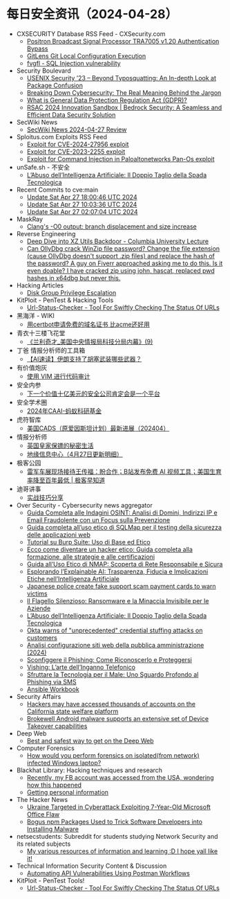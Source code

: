 # 每日安全资讯（2024-04-28）

- CXSECURITY Database RSS Feed - CXSecurity.com
  - [Positron Broadcast Signal Processor TRA7005 v1.20 Authentication Bypass](https://cxsecurity.com/issue/WLB-2024040068)
  - [GitLens Git Local Configuration Execution](https://cxsecurity.com/issue/WLB-2024040067)
  - [fvgfl - SQL Injection vulnerability](https://cxsecurity.com/issue/WLB-2024040066)
- Security Boulevard
  - [USENIX Security ’23 – Beyond Typosquatting: An In-depth Look at Package Confusion](https://securityboulevard.com/2024/04/usenix-security-23-beyond-typosquatting-an-in-depth-look-at-package-confusion/)
  - [Breaking Down Cybersecurity: The Real Meaning Behind the Jargon](https://securityboulevard.com/2024/04/breaking-down-cybersecurity-the-real-meaning-behind-the-jargon/)
  - [What is General Data Protection Regulation Act (GDPR)?](https://securityboulevard.com/2024/04/what-is-general-data-protection-regulation-act-gdpr/)
  - [RSAC 2024 Innovation Sandbox | Bedrock Security: A Seamless and Efficient Data Security Solution](https://securityboulevard.com/2024/04/rsac-2024-innovation-sandbox-bedrock-security-a-seamless-and-efficient-data-security-solution/)
- SecWiki News
  - [SecWiki News 2024-04-27 Review](http://www.sec-wiki.com/?2024-04-27)
- Sploitus.com Exploits RSS Feed
  - [Exploit for CVE-2024-27956 exploit](https://sploitus.com/exploit?id=CAD433EE-C330-5C86-BB2B-A69E658CD0C1&utm_source=rss&utm_medium=rss)
  - [Exploit for CVE-2023-2255 exploit](https://sploitus.com/exploit?id=BB753E63-A8B0-5993-ACC5-0AEDF4F69422&utm_source=rss&utm_medium=rss)
  - [Exploit for Command Injection in Paloaltonetworks Pan-Os exploit](https://sploitus.com/exploit?id=4FF9C780-5604-5F08-8675-E134C577AA3E&utm_source=rss&utm_medium=rss)
- unSafe.sh - 不安全
  - [L’Abuso dell’Intelligenza Artificiale: Il Doppio Taglio della Spada Tecnologica](https://buaq.net/go-236814.html)
- Recent Commits to cve:main
  - [Update Sat Apr 27 18:00:46 UTC 2024](https://github.com/trickest/cve/commit/5d95cc5c41812c194e23f21046be04391c8c0c6e)
  - [Update Sat Apr 27 10:03:36 UTC 2024](https://github.com/trickest/cve/commit/c6ac1d5dbba8ffd6b045eaf85fd356d2f8e04745)
  - [Update Sat Apr 27 02:07:04 UTC 2024](https://github.com/trickest/cve/commit/3b819e397da3646feabdeb19974364305aed9550)
- MaskRay
  - [Clang's -O0 output: branch displacement and size increase](https://maskray.me/blog/2024-04-27-clang-o0-output-branch-displacement-and-size-increase)
- Reverse Engineering
  - [Deep Dive into XZ Utils Backdoor - Columbia University Lecture](https://www.reddit.com/r/ReverseEngineering/comments/1ceslve/deep_dive_into_xz_utils_backdoor_columbia/)
  - [Can OllyDbg crack WinZip file password? Change the file extension (cause OllyDbg doesn't support .zip files) and replace the hash of the password? A guy on Fiverr approached asking me to do this. Is it even doable? I have cracked zip using john, hascat, replaced pwd hashes in x64dbg but never this.](https://www.reddit.com/r/ReverseEngineering/comments/1ceq88k/can_ollydbg_crack_winzip_file_password_change_the/)
- Hacking Articles
  - [Disk Group Privilege Escalation](https://www.hackingarticles.in/disk-group-privilege-escalation/)
- KitPloit - PenTest &amp; Hacking Tools
  - [Url-Status-Checker - Tool For Swiftly Checking The Status Of URLs](http://www.kitploit.com/2024/04/url-status-checker-tool-for-swiftly.html)
- 黑海洋 - WIKI
  - [用certbot申请免费的域名证书 比acme还好用](https://www.upx8.com/4137)
- 青衣十三楼飞花堂
  - [《兰利奇才_美国中央情报局科技分局内幕》(9)](https://mp.weixin.qq.com/s?__biz=MzUzMjQyMDE3Ng==&mid=2247487346&idx=1&sn=a20d9a32cd8e4fe1a13d2767192c2098&chksm=fab2cc4dcdc5455b3fb0cfcaa52151b41fc74271c71fd8a09abb54bb75d6b10b14dde71d1975&scene=58&subscene=0#rd)
- 丁爸 情报分析师的工具箱
  - [【AI速读】伊朗支持了胡塞武装哪些武器？](https://mp.weixin.qq.com/s?__biz=MzI2MTE0NTE3Mw==&mid=2651143417&idx=1&sn=7a92e62c8fbfa5ea491d2a8fbf5a0ce4&chksm=f1af4bc3c6d8c2d520255e07a51b9bb9104be68377c0008caa7c30cabef42ee428ae66369191&scene=58&subscene=0#rd)
- 有价值炮灰
  - [使用 VIM 进行代码审计](https://mp.weixin.qq.com/s?__biz=MzA3MzU1MDQwOA==&mid=2247484846&idx=1&sn=e17156909967c627f254a4727b053cb8&chksm=9f0c1a89a87b939f48ed1dfc31d62966426885f4902df2787f36dbd88820b7633b32f7f8ac08&scene=58&subscene=0#rd)
- 安全内参
  - [下一个价值十亿美元的安全公司肯定会是一个平台](https://mp.weixin.qq.com/s?__biz=MzI4NDY2MDMwMw==&mid=2247511495&idx=1&sn=d9290d6214b2239d51bb0e8c8e7ed7f8&chksm=ebfaeae7dc8d63f144c0dd12f7b7cd10a36f88f1690770610c284560b780447c4c29536a4b94&scene=58&subscene=0#rd)
- 安全学术圈
  - [2024年CAAI-蚂蚁科研基金](https://mp.weixin.qq.com/s?__biz=MzU5MTM5MTQ2MA==&mid=2247490571&idx=1&sn=20eebb561179d8b6e4ca537df764255f&chksm=fe2ee380c9596a96a3b63719a41461a8b343f3e3c83ae2bc6f52e24730fefc855b6ec195a946&scene=58&subscene=0#rd)
- 虎符智库
  - [美国CADS（原爱因斯坦计划）最新进展（202404）](https://mp.weixin.qq.com/s?__biz=MzIwNjYwMTMyNQ==&mid=2247490110&idx=1&sn=0ea9e36a6204fea24e91daf2e413d646&chksm=971e773ca069fe2a828b62c7115431eb5f224a2d9d28e872d84a9237fff2810e987a14e9c87d&scene=58&subscene=0#rd)
- 情报分析师
  - [英国皇家保镖的秘密生活](https://mp.weixin.qq.com/s?__biz=MzA3Mjc1MTkwOA==&mid=2650548879&idx=1&sn=15feae70c4b30e5d6c1557c73bfc68ce&chksm=871104c4b0668dd2f3190ef59b87452228540c36b7124de46bd6ff1a1f2803e9863db6e085d7&scene=58&subscene=0#rd)
  - [地缘信息中心（4月27日更新明细）](https://mp.weixin.qq.com/s?__biz=MzA3Mjc1MTkwOA==&mid=2650548879&idx=2&sn=cac648d507263ccefee1aca03955bf61&chksm=871104c4b0668dd2ce47febe141047cb215e7b06de1d796afeb30443e1facd8f911a26de5145&scene=58&subscene=0#rd)
- 极客公园
  - [雷军车展现场接待王传福：盼合作；B站发布免费 AI 视频工具；美国生育率降至百年最低 | 极客早知道](https://mp.weixin.qq.com/s?__biz=MTMwNDMwODQ0MQ==&mid=2653039964&idx=1&sn=3ec155a9f808033fd41660843ccd2345&chksm=7e5750ea4920d9fc436a51fc995f85029d9bc5aefbfe9e6705b33babf1c62307deafdd473ffd&scene=58&subscene=0#rd)
- 迪哥讲事
  - [实战技巧分享](https://mp.weixin.qq.com/s?__biz=MzIzMTIzNTM0MA==&mid=2247494414&idx=1&sn=e69192f29a8573a79f026e6982b32736&chksm=e8a5e16ddfd2687bea3128e4ce6d4509dc81b9269297aa2163ff85bb448d9b0e703a59c7737d&scene=58&subscene=0#rd)
- Over Security - Cybersecurity news aggregator
  - [Guida Completa alle Indagini OSINT: Analisi di Domini, Indirizzi IP e Email Fraudolente con un Focus sulla Prevenzione](https://www.hackerwebsecurity.com/guida-completa-alle-indagini-osint-analisi-di-domini-indirizzi-ip-e-email-fraudolente-con-un-focus-sulla-prevenzione/)
  - [Guida completa all’uso etico di SQLMap per il testing della sicurezza delle applicazioni web](https://www.hackerwebsecurity.com/guida-completa-alluso-etico-di-sqlmap-per-il-testing-della-sicurezza-delle-applicazioni-web/)
  - [Tutorial su Burp Suite: Uso di Base ed Etico](https://www.hackerwebsecurity.com/tutorial-su-burp-suite-uso-di-base-ed-etico/)
  - [Ecco come diventare un hacker etico: Guida completa alla formazione, alle strategie e alle certificazioni](https://www.hackerwebsecurity.com/ecco-come-diventare-un-hacker-etico-guida-completa-alla-formazione-alle-strategie-e-alle-certificazioni/)
  - [Guida all’Uso Etico di NMAP: Scoperta di Rete Responsabile e Sicura](https://www.hackerwebsecurity.com/tutorial-sulluso-di-base-di-nmap/)
  - [Esplorando l’Explainable AI: Trasparenza, Fiducia e Implicazioni Etiche nell’Intelligenza Artificiale](https://www.hackerwebsecurity.com/esplorando-lexplainable-ai-trasparenza-fiducia-e-implicazioni-etiche-nellintelligenza-artificiale/)
  - [Japanese police create fake support scam payment cards to warn victims](https://www.bleepingcomputer.com/news/security/japanese-police-create-fake-support-scam-payment-cards-to-warn-victims/)
  - [Il Flagello Silenzioso: Ransomware e la Minaccia Invisibile per le Aziende](https://www.hackerwebsecurity.com/il-flagello-silenzioso-ransomware-e-la-minaccia-invisibile-per-le-aziende/)
  - [L’Abuso dell’Intelligenza Artificiale: Il Doppio Taglio della Spada Tecnologica](https://www.hackerwebsecurity.com/labuso-dellintelligenza-artificiale-il-doppio-taglio-della-spada-tecnologica/)
  - [Okta warns of "unprecedented" credential stuffing attacks on customers](https://www.bleepingcomputer.com/news/security/okta-warns-of-unprecedented-credential-stuffing-attacks-on-customers/)
  - [Analisi configurazione siti web della pubblica amministrazione (2024)](https://matteosonoio.it/it/analisi-pa-2024/)
  - [Sconfiggere il Phishing: Come Riconoscerlo e Proteggersi](https://www.hackerwebsecurity.com/sconfiggere-il-phishing-come-riconoscerlo-e-proteggersi/)
  - [Vishing: L’arte dell’Inganno Telefonico](https://www.hackerwebsecurity.com/vishing-larte-dellinganno-telefonico/)
  - [Sfruttare la Tecnologia per il Male: Uno Sguardo Profondo al Phishing via SMS](https://www.hackerwebsecurity.com/sfruttare-la-tecnologia-per-il-male-uno-sguardo-profondo-al-phishing-via-sms/)
  - [Ansible Workbook](https://www.adainese.it/blog/2024/04/27/ansible-workbook/)
- Security Affairs
  - [Hackers may have accessed thousands of accounts on the California state welfare platform](https://securityaffairs.com/162408/data-breach/california-state-welfare-platform-accounts-compromise.html)
  - [Brokewell Android malware supports an extensive set of Device Takeover capabilities](https://securityaffairs.com/162381/malware/brokewell-android-malware.html)
- Deep Web
  - [Best and safest way to get on the Deep Web](https://www.reddit.com/r/deepweb/comments/1ce15g4/best_and_safest_way_to_get_on_the_deep_web/)
- Computer Forensics
  - [How would you perform forensics on isolated(from network) infected Windows laptop?](https://www.reddit.com/r/computerforensics/comments/1ceoo9u/how_would_you_perform_forensics_on_isolatedfrom/)
- Blackhat Library: Hacking techniques and research
  - [Recently, my FB account was accessed from the USA, wondering how this happened](https://www.reddit.com/r/blackhat/comments/1cehdfa/recently_my_fb_account_was_accessed_from_the_usa/)
  - [Getting personal information](https://www.reddit.com/r/blackhat/comments/1cebdig/getting_personal_information/)
- The Hacker News
  - [Ukraine Targeted in Cyberattack Exploiting 7-Year-Old Microsoft Office Flaw](https://thehackernews.com/2024/04/ukraine-targeted-in-cyberattack.html)
  - [Bogus npm Packages Used to Trick Software Developers into Installing Malware](https://thehackernews.com/2024/04/bogus-npm-packages-used-to-trick.html)
- netsecstudents: Subreddit for students studying Network Security and its related subjects
  - [My various resources of information and learning :D I hope yall like it!](https://www.reddit.com/r/netsecstudents/comments/1cebybf/my_various_resources_of_information_and_learning/)
- Technical Information Security Content & Discussion
  - [Automating API Vulnerabilities Using Postman Workflows](https://www.reddit.com/r/netsec/comments/1cekwjp/automating_api_vulnerabilities_using_postman/)
- KitPloit - PenTest Tools!
  - [Url-Status-Checker - Tool For Swiftly Checking The Status Of URLs](http://www.kitploit.com/2024/04/url-status-checker-tool-for-swiftly.html)
